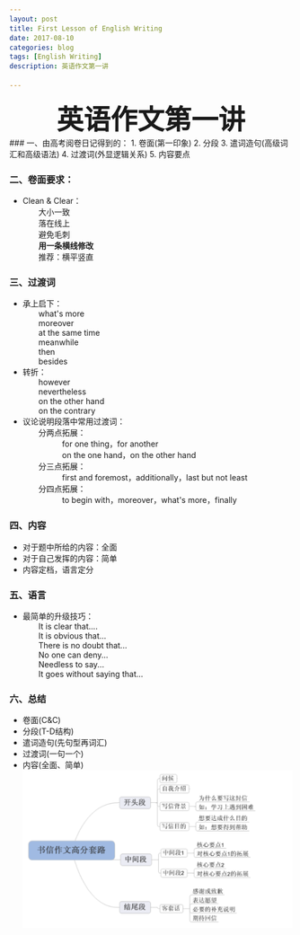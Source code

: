 ```yaml
---
layout: post
title: First Lesson of English Writing
date: 2017-08-10
categories: blog
tags: [English Writing]
description: 英语作文第一讲

---
```


<center>
<font size="7" ><b>英语作文第一讲</b></font>
</center>
### 一、由高考阅卷日记得到的：      
1. 卷面(第一印象)               
2. 分段           
3. 遣词造句(高级词汇和高级语法)       
4. 过渡词(外显逻辑关系)     
5. 内容要点      

### 二、卷面要求：   
- Clean & Clear：         
&emsp;&emsp;大小一致       
&emsp;&emsp;落在线上       
&emsp;&emsp;避免毛刺        
&emsp;&emsp;**用一条横线修改**       
&emsp;&emsp;推荐：横平竖直       

### 三、过渡词       
- 承上启下：       
&emsp;&emsp;what's more        
&emsp;&emsp;moreover      
&emsp;&emsp;at the same time         
&emsp;&emsp;meanwhile        
&emsp;&emsp;then        
&emsp;&emsp;besides           
- 转折：           
&emsp;&emsp;however        
&emsp;&emsp;nevertheless       
&emsp;&emsp;on the other hand      
&emsp;&emsp;on the contrary         
- 议论说明段落中常用过渡词：       
&emsp;&emsp;分两点拓展：         
&emsp;&emsp;&emsp;&emsp;&emsp;for one thing，for another       
&emsp;&emsp;&emsp;&emsp;&emsp;on the one hand，on the other hand        
&emsp;&emsp;分三点拓展：        
&emsp;&emsp;&emsp;&emsp;&emsp;first and foremost，additionally，last but not least        
&emsp;&emsp;分四点拓展：       
&emsp;&emsp;&emsp;&emsp;&emsp;to begin with，moreover，what's more，finally        

### 四、内容
- 对于题中所给的内容：全面
- 对于自己发挥的内容：简单
- 内容定档，语言定分

### 五、语言
- 最简单的升级技巧：      
&emsp;&emsp;It is clear that....         
&emsp;&emsp;It is obvious that...         
&emsp;&emsp;There is no doubt that...       
&emsp;&emsp;No one can deny...        
&emsp;&emsp;Needless to say...       
&emsp;&emsp;It goes without saying that...        

### 六、总结
- 卷面(C&C)
- 分段(T-D结构)
- 遣词造句(先句型再词汇)
- 过渡词(一句一个)
- 内容(全面、简单)
![](../img/writing.png)